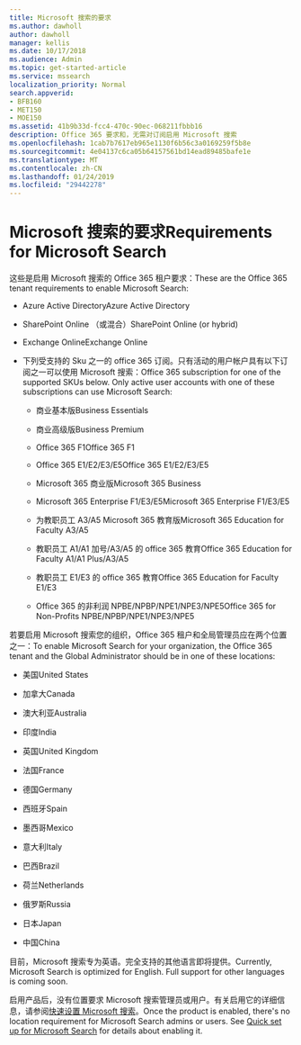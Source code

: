 ```yaml
---
title: Microsoft 搜索的要求
ms.author: dawholl
author: dawholl
manager: kellis
ms.date: 10/17/2018
ms.audience: Admin
ms.topic: get-started-article
ms.service: mssearch
localization_priority: Normal
search.appverid:
- BFB160
- MET150
- MOE150
ms.assetid: 41b9b33d-fcc4-470c-90ec-068211fbbb16
description: Office 365 要求和，无需对订阅启用 Microsoft 搜索
ms.openlocfilehash: 1cab7b7617eb965e1130f6b56c3a0169259f5b8e
ms.sourcegitcommit: 4e04137c6ca05b64157561bd14ead89485bafe1e
ms.translationtype: MT
ms.contentlocale: zh-CN
ms.lasthandoff: 01/24/2019
ms.locfileid: "29442278"
---
```

# <a name="requirements-for-microsoft-search"></a><span data-ttu-id="28002-103">Microsoft 搜索的要求</span><span class="sxs-lookup"><span data-stu-id="28002-103">Requirements for Microsoft Search</span></span>

<span data-ttu-id="28002-104">这些是启用 Microsoft 搜索的 Office 365 租户要求：</span><span class="sxs-lookup"><span data-stu-id="28002-104">These are the Office 365 tenant requirements to enable Microsoft Search:</span></span> 
  
- <span data-ttu-id="28002-105">Azure Active Directory</span><span class="sxs-lookup"><span data-stu-id="28002-105">Azure Active Directory</span></span>
    
- <span data-ttu-id="28002-106">SharePoint Online （或混合）</span><span class="sxs-lookup"><span data-stu-id="28002-106">SharePoint Online (or hybrid)</span></span>
    
- <span data-ttu-id="28002-107">Exchange Online</span><span class="sxs-lookup"><span data-stu-id="28002-107">Exchange Online</span></span>
    
- <span data-ttu-id="28002-p101">下列受支持的 Sku 之一的 office 365 订阅。只有活动的用户帐户具有以下订阅之一可以使用 Microsoft 搜索：</span><span class="sxs-lookup"><span data-stu-id="28002-p101">Office 365 subscription for one of the supported SKUs below. Only active user accounts with one of these subscriptions can use Microsoft Search:</span></span>
    
  - <span data-ttu-id="28002-110">商业基本版</span><span class="sxs-lookup"><span data-stu-id="28002-110">Business Essentials</span></span>
    
  - <span data-ttu-id="28002-111">商业高级版</span><span class="sxs-lookup"><span data-stu-id="28002-111">Business Premium</span></span>
    
  - <span data-ttu-id="28002-112">Office 365 F1</span><span class="sxs-lookup"><span data-stu-id="28002-112">Office 365 F1</span></span>
    
  - <span data-ttu-id="28002-113">Office 365 E1/E2/E3/E5</span><span class="sxs-lookup"><span data-stu-id="28002-113">Office 365 E1/E2/E3/E5</span></span>
    
  - <span data-ttu-id="28002-114">Microsoft 365 商业版</span><span class="sxs-lookup"><span data-stu-id="28002-114">Microsoft 365 Business</span></span>
    
  - <span data-ttu-id="28002-115">Microsoft 365 Enterprise F1/E3/E5</span><span class="sxs-lookup"><span data-stu-id="28002-115">Microsoft 365 Enterprise F1/E3/E5</span></span>
    
  - <span data-ttu-id="28002-116">为教职员工 A3/A5 Microsoft 365 教育版</span><span class="sxs-lookup"><span data-stu-id="28002-116">Microsoft 365 Education for Faculty A3/A5</span></span>
    
  - <span data-ttu-id="28002-117">教职员工 A1/A1 加号/A3/A5 的 office 365 教育</span><span class="sxs-lookup"><span data-stu-id="28002-117">Office 365 Education for Faculty A1/A1 Plus/A3/A5</span></span>
    
  - <span data-ttu-id="28002-118">教职员工 E1/E3 的 office 365 教育</span><span class="sxs-lookup"><span data-stu-id="28002-118">Office 365 Education for Faculty E1/E3</span></span>
    
  - <span data-ttu-id="28002-119">Office 365 的非利润 NPBE/NPBP/NPE1/NPE3/NPE5</span><span class="sxs-lookup"><span data-stu-id="28002-119">Office 365 for Non-Profits NPBE/NPBP/NPE1/NPE3/NPE5</span></span>
    
<span data-ttu-id="28002-120">若要启用 Microsoft 搜索您的组织，Office 365 租户和全局管理员应在两个位置之一：</span><span class="sxs-lookup"><span data-stu-id="28002-120">To enable Microsoft Search for your organization, the Office 365 tenant and the Global Administrator should be in one of these locations:</span></span>
  
- <span data-ttu-id="28002-121">美国</span><span class="sxs-lookup"><span data-stu-id="28002-121">United States</span></span>
    
- <span data-ttu-id="28002-122">加拿大</span><span class="sxs-lookup"><span data-stu-id="28002-122">Canada</span></span>
    
- <span data-ttu-id="28002-123">澳大利亚</span><span class="sxs-lookup"><span data-stu-id="28002-123">Australia</span></span>
    
- <span data-ttu-id="28002-124">印度</span><span class="sxs-lookup"><span data-stu-id="28002-124">India</span></span>
    
- <span data-ttu-id="28002-125">英国</span><span class="sxs-lookup"><span data-stu-id="28002-125">United Kingdom</span></span>
    
- <span data-ttu-id="28002-126">法国</span><span class="sxs-lookup"><span data-stu-id="28002-126">France</span></span>
    
- <span data-ttu-id="28002-127">德国</span><span class="sxs-lookup"><span data-stu-id="28002-127">Germany</span></span>
  
- <span data-ttu-id="28002-128">西班牙</span><span class="sxs-lookup"><span data-stu-id="28002-128">Spain</span></span>
    
- <span data-ttu-id="28002-129">墨西哥</span><span class="sxs-lookup"><span data-stu-id="28002-129">Mexico</span></span>
    
- <span data-ttu-id="28002-130">意大利</span><span class="sxs-lookup"><span data-stu-id="28002-130">Italy</span></span>
    
- <span data-ttu-id="28002-131">巴西</span><span class="sxs-lookup"><span data-stu-id="28002-131">Brazil</span></span>
    
- <span data-ttu-id="28002-132">荷兰</span><span class="sxs-lookup"><span data-stu-id="28002-132">Netherlands</span></span>
    
- <span data-ttu-id="28002-133">俄罗斯</span><span class="sxs-lookup"><span data-stu-id="28002-133">Russia</span></span>
    
- <span data-ttu-id="28002-134">日本</span><span class="sxs-lookup"><span data-stu-id="28002-134">Japan</span></span>

- <span data-ttu-id="28002-135">中国</span><span class="sxs-lookup"><span data-stu-id="28002-135">China</span></span>
 
<span data-ttu-id="28002-p102">目前，Microsoft 搜索专为英语。完全支持的其他语言即将提供。</span><span class="sxs-lookup"><span data-stu-id="28002-p102">Currently, Microsoft Search is optimized for English. Full support for other languages is coming soon.</span></span>

<span data-ttu-id="28002-p103">启用产品后，没有位置要求 Microsoft 搜索管理员或用户。有关启用它的详细信息，请参阅[快速设置 Microsoft 搜索](quick-set-up.md)。</span><span class="sxs-lookup"><span data-stu-id="28002-p103">Once the product is enabled, there's no location requirement for Microsoft Search admins or users. See [Quick set up for Microsoft Search](quick-set-up.md) for details about enabling it.</span></span> 

  

